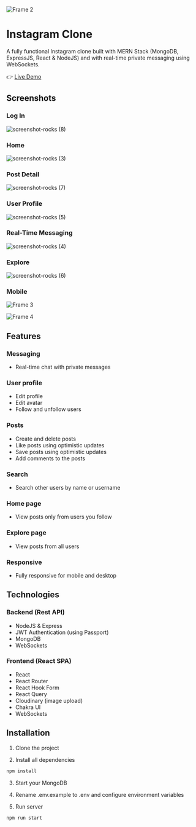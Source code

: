 ![Frame 2](https://user-images.githubusercontent.com/9263545/176514998-2cf0bf4a-6866-4aa0-be08-e7e6165f7b6f.jpg)


# Instagram Clone
A fully functional Instagram clone built with MERN Stack (MongoDB, ExpressJS, React & NodeJS) and with real-time private messaging using WebSockets.

👉 [Live Demo](https://instagram-clone-acampos.herokuapp.com/)


## Screenshots

### Log In
![screenshot-rocks (8)](https://user-images.githubusercontent.com/9263545/176520162-774f3162-a581-4149-85fe-72b1195029a3.png)


### Home
![screenshot-rocks (3)](https://user-images.githubusercontent.com/9263545/176519713-28e032c9-f49f-4eb8-adb3-73722aa5b9db.png)

### Post Detail
![screenshot-rocks (7)](https://user-images.githubusercontent.com/9263545/176520195-91f51866-a9cc-4e8b-b69d-55cac79500a9.png)

### User Profile
![screenshot-rocks (5)](https://user-images.githubusercontent.com/9263545/176520228-ffbb9b47-8336-4482-9b35-4ae0e3ef2b9a.png)

### Real-Time Messaging
![screenshot-rocks (4)](https://user-images.githubusercontent.com/9263545/176520253-23ffccc1-3c14-4cd2-bc2a-e555a54d0f93.png)

### Explore
![screenshot-rocks (6)](https://user-images.githubusercontent.com/9263545/176520214-edaf840e-fd57-42fb-b001-4d4bd722272d.png)

### Mobile
![Frame 3](https://user-images.githubusercontent.com/9263545/176525045-486a0126-6e67-44e7-8337-f93c2ee5bd56.png)


![Frame 4](https://user-images.githubusercontent.com/9263545/176524987-b4858e94-b392-4644-9aed-7263f5ca205e.png)


## Features

### Messaging
- Real-time chat with private messages

### User profile
- Edit profile 
- Edit avatar
- Follow and unfollow users

### Posts
- Create and delete posts
- Like posts using optimistic updates
- Save posts using optimistic updates
- Add comments to the posts

### Search
- Search other users by name or username

### Home page
- View posts only from users you follow

### Explore page
- View posts from all users

### Responsive
- Fully responsive for mobile and desktop



## Technologies
### Backend (Rest API)
- NodeJS & Express
- JWT Authentication (using Passport)
- MongoDB
- WebSockets

### Frontend (React SPA)
- React
- React Router
- React Hook Form
- React Query
- Cloudinary (image upload)
- Chakra UI
- WebSockets



## Installation

1. Clone the project

2. Install all dependencies

```bash 
npm install
```

3. Start your MongoDB

4. Rename .env.example to .env and configure environment variables

5. Run server
```bash
npm run start
```
